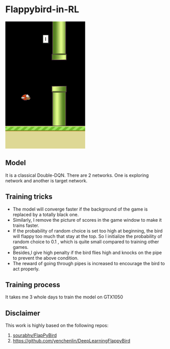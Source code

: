#  Flappybird-in-RL
<img src="https://github.com/Dingrong123/Flappybird-in-RL/blob/master/assets/sprites/FBgif1.gif" width="250" height="400" alt="图片加载失败"/>

##  Model
It is a classical Double-DQN. There are 2 networks. One is exploring network and another is target network.

## Training tricks
*  The model will converge faster if the background of the game is replaced by a totally black one. 
*  Similarly, I remove the picture of scores in the game window to make it trains faster.
* If the probability of random choice is set too high at beginning, the bird will flappy too much that stay at the top. So I initialize the probability of random choice to 0.1 , which is quite small compared to training other games.
* Besides,I give high penalty if the bird flies high and knocks on the pipe to prevent the above condition.
* The reward of going through pipes is increased to  encourage the bird to act properly.

## Training process
It takes me 3 whole days to train the model on GTX1050

## Disclaimer
This work is highly based on the following repos:<br>
1. [sourabhv/FlapPyBird](https://github.com/sourabhv/FlapPyBird)
2.  https://github.com/yenchenlin/DeepLearningFlappyBird
